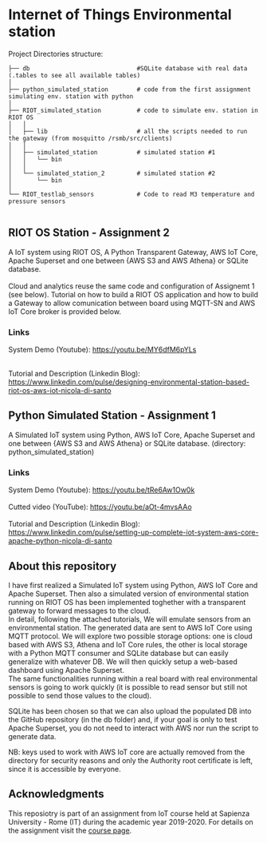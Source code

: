 # Internet of Things Environmental station
Project Directories structure:
```
├── db                              #SQLite database with real data (.tables to see all available tables)
│   
├── python_simulated_station        # code from the first assignment simulating env. station with python
│   
├── RIOT_simulated_station          # code to simulate env. station in RIOT OS
│   │   
│   ├── lib                         # all the scripts needed to run the gateway (from mosquitto /rsmb/src/clients)                        
│   │   
│   ├── simulated_station           # simulated station #1
│   │   └── bin
│   │   
│   └── simulated_station_2         # simulated station #2 
│       └── bin
│      
└── RIOT_testlab_sensors            # Code to read M3 temperature and pressure sensors 


```

## RIOT OS Station - Assignment 2
A IoT system using RIOT OS, A Python Transparent Gateway, AWS IoT Core, Apache Superset and one between  {AWS S3 and AWS Athena} or SQLite database. <br><br>
Cloud and analytics reuse the same code and configuration of Assignemt 1 (see below). Tutorial on how to build a RIOT OS application and how to build a Gateway to allow comunication between board using MQTT-SN and AWS IoT Core broker is provided below.
### Links
System Demo (Youtube): https://youtu.be/MY6dfM6pYLs <br><br>

Tutorial and Description (Linkedin Blog): https://www.linkedin.com/pulse/designing-environmental-station-based-riot-os-aws-iot-nicola-di-santo <br>

## Python Simulated Station - Assignment 1 
A Simulated IoT system using Python, AWS IoT Core, Apache Superset and one between  {AWS S3 and AWS Athena} or SQLite database. (directory: python_simulated_station)
### Links
System Demo (Youtube): https://youtu.be/tRe6Aw1Ow0k <br><br>
Cutted video (YouTube): https://youtu.be/aOt-4mvsAAo <br><br>
Tutorial and Description (Linkedin Blog): https://www.linkedin.com/pulse/setting-up-complete-iot-system-aws-core-apache-python-nicola-di-santo


## About this repository

I have first realized a Simulated IoT system using Python, AWS IoT Core and Apache Superset. Then also a simulated version of environmental station running on RIOT OS has been implemented toghether with a transparent gateway to forward messages to the cloud. <br>In detail, following the attached tutorials, We will emulate sensors from an environmental station. The generated data are sent to AWS IoT Core using MQTT protocol. We will explore two possible storage options: one is cloud based with AWS S3, Athena and IoT Core rules, the other is local storage with a Python MQTT consumer and SQLite database but can easily generalize with whatever DB. We will then quickly setup a web-based dashboard using Apache Superset. <br> The same functionalities running within a real board with real environmental sensors is going to work quickly (it is possible to read sensor but still not possible to send those values to the cloud).

SQLite has been chosen so that we can also upload the populated DB into the GitHub repository (in the db folder) and, if your goal is only to test Apache Superset, you do not need to interact with AWS nor run the script to generate data.

NB: keys used to work with AWS IoT core are actually removed from the directory for security reasons and only the Authority root certificate is left, since it is accessible by everyone. 

## Acknowledgments

This reposiotry is part of an assignment from IoT course held at Sapienza University - Rome (IT) during the academic year 2019-2020. For details on the assignment visit the [course page](http://ichatz.me/Site/InternetOfThings2020).
